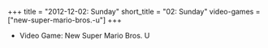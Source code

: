 +++
title = "2012-12-02: Sunday"
short_title = "02: Sunday"
video-games = ["new-super-mario-bros.-u"]
+++


* Video Game: New Super Mario Bros. U